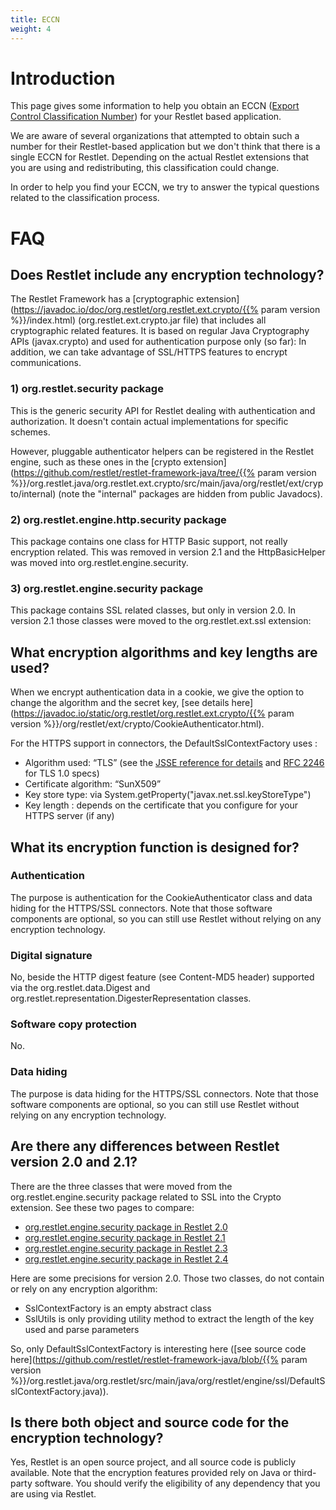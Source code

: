 ```yaml
---
title: ECCN
weight: 4
---
```

# Introduction

This page gives some information to help you obtain an ECCN ([Export
Control Classification Number](http://en.wikipedia.org/wiki/Export_Control_Classification_Number))
for your Restlet based application.

We are aware of several organizations that attempted to obtain such a
number for their Restlet-based application but we don't think that there
is a single ECCN for Restlet. Depending on the actual Restlet extensions
that you are using and redistributing, this classification could change.

In order to help you find your ECCN, we try to answer the typical
questions related to the classification process.

# FAQ

## Does Restlet include any encryption technology?

The Restlet Framework has a [cryptographic
extension](https://javadoc.io/doc/org.restlet/org.restlet.ext.crypto/{{% param version %}}/index.html)
(org.restlet.ext.crypto.jar file) that includes all cryptographic
related features. It is based on regular Java Cryptography APIs
(javax.crypto) and used for authentication purpose only (so far): 
In addition, we can take advantage of SSL/HTTPS features to encrypt
communications.

### **1) org.restlet.security package**

This is the generic security API for Restlet dealing with authentication
and authorization. It doesn't contain actual implementations for
specific schemes.

However, pluggable authenticator helpers can be registered in the
Restlet engine, such as these ones in the [crypto
extension](https://github.com/restlet/restlet-framework-java/tree/{{% param version %}}/org.restlet.java/org.restlet.ext.crypto/src/main/java/org/restlet/ext/crypto/internal)
(note the "internal" packages are hidden from public Javadocs).

### **2) org.restlet.engine.http.security package**

This package contains one class for HTTP Basic support, not really
encryption related. This was removed in version 2.1 and the
HttpBasicHelper was moved into org.restlet.engine.security.

### **3) org.restlet.engine.security package**

This package contains SSL related classes, but only in version 2.0. In
version 2.1 those classes were moved to the org.restlet.ext.ssl
extension:

## What encryption algorithms and key lengths are used?

When we encrypt authentication data in a cookie, we give the option to
change the algorithm and the secret key, [see details
here](https://javadoc.io/static/org.restlet/org.restlet.ext.crypto/{{% param version %}}/org/restlet/ext/crypto/CookieAuthenticator.html).

For the HTTPS support in connectors, the DefaultSslContextFactory uses :

-   Algorithm used: “TLS” (see the [JSSE reference for
    details](http://download.oracle.com/javase/1.5.0/docs/guide/security/jsse/JSSERefGuide.html#AppA)
    and [RFC
    2246](http://www.ietf.org/rfc/rfc2246.txt)
    for TLS 1.0 specs)
-   Certificate algorithm: “SunX509”
-   Key store type: via System.getProperty("javax.net.ssl.keyStoreType")
-   Key length : depends on the certificate that you configure for your
    HTTPS server (if any)

## What its encryption function is designed for?

### Authentication

The purpose is authentication for the CookieAuthenticator class and data
hiding for the HTTPS/SSL connectors. Note that those software components
are optional, so you can still use Restlet without relying on any
encryption technology.

### Digital signature

No, beside the HTTP digest feature (see Content-MD5 header) supported
via the org.restlet.data.Digest and
org.restlet.representation.DigesterRepresentation classes.

### Software copy protection

No.

### Data hiding

The purpose is data hiding for the HTTPS/SSL connectors. Note that those
software components are optional, so you can still use Restlet without
relying on any encryption technology.

## Are there any differences between Restlet version 2.0 and 2.1?

There are the three classes that were moved from the
org.restlet.engine.security package related to SSL into the Crypto
extension. See these two pages to compare:

-   [org.restlet.engine.security package in Restlet 2.0](https://github.com/restlet/restlet-framework-java/tree/2.0/modules/org.restlet/src/org/restlet/engine/security/)
-   [org.restlet.engine.security package in Restlet 2.1](https://github.com/restlet/restlet-framework-java/tree/2.1/modules/org.restlet/src/org/restlet/engine/security/)
-   [org.restlet.engine.security package in Restlet 2.3](https://github.com/restlet/restlet-framework-java/tree/2.3/modules/org.restlet/src/org/restlet/engine/security/)
-   [org.restlet.engine.security package in Restlet 2.4](https://github.com/restlet/restlet-framework-java/tree/2.4/modules/org.restlet/src/main/java/org/restlet/engine/security/)

Here are some precisions for version 2.0. Those two classes, do not
contain or rely on any encryption algorithm:

-   SslContextFactory is an empty abstract class
-   SslUtils is only providing utility method to extract the length of
    the key used and parse parameters

So, only DefaultSslContextFactory is interesting here ([see source code
here](https://github.com/restlet/restlet-framework-java/blob/{{% param version %}}/org.restlet.java/org.restlet/src/main/java/org/restlet/engine/ssl/DefaultSslContextFactory.java)).

## Is there both object and source code for the encryption technology?

Yes, Restlet is an open source project, and all source code is publicly
available. Note that the encryption features provided rely on Java or
third-party software. You should verify the eligibility of any
dependency that you are using via Restlet.

